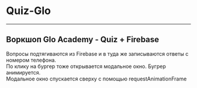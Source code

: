 # Quiz-Glo
---
Воркшоп Glo Academy - Quiz + Firebase
---
Вопросы подтягиваются из Firebase и в туда же записываются ответы с номером телефона.<br>
По клику на бургер тоже открывается модальное окно. Бугрер анимируется.<br>
Модальное окно спускается сверху с помощью requestAnimationFrame
